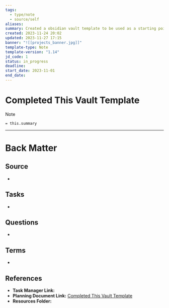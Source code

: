 ```yaml
---
tags:
  - type/note
  - source/self
aliases: 
summary: Created a obsidian vault template to be used as a starting point for new vaults.
created: 2023-11-24 20:02
updated: 2023-11-27 17:15
banner: "![[projects_banner.jpg]]"
template-type: Note
template-version: "1.14"
jd_code: 1
status: in_progress
deadline: 
start_date: 2023-11-01
end_date: 
---
```

# Completed This Vault Template

<!--  Main idea of my thoughts -->

> [!Note]
> `= this.summary`

<!-- Other content of my note  -->

---
# Back Matter

## Source
<!-- Always keep a link to the source- --> 
- 

## Tasks
<!-- What remains to be done with this note? --> 
- 

## Questions
<!-- What remains for you to consider? --> 
- 

## Terms
<!-- Links to definition pages. -->
- 

## References
<!-- Links to pages not referenced in the content. -->
- **Task Manager Link:** 
- **Planning Document Link:** [Completed This Vault Template](obsidian://open?vault=main_vault&file=1_lifeOS%2Fproject_notes%2FCompleted%20This%20Vault%20Template)
- **Resources Folder:** 

